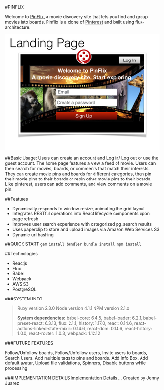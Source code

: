 #PINFLIX

Welcome to [PinFlix](http://www.pinflixapp.com), a movie discovery site that lets you find and group movies into boards. Pinflix is a clone of [Pinterest](https://www.pinterest.com) and built using flux-architecture.

[![Pinterest](./docs/wireframes/wireframe_images/pinflix_wireframes.001.jpeg)](http://www.pinflixapp.com)

##Basic Usage:
Users can create an account and Log in/ Log out or use the guest account. The home page features a view a feed of movie. Users can then search for movies, boards, or comments that match their interests. They can create movie pins and boards for different categories, then pin their movie pins to their boards or repin other movie pins to their boards. Like pinterest, users can add comments, and view comments on a movie pin. 

##Features
* Dynamically responds to window resize, animating the grid layout
* Integrates RESTful operations into React lifecycle components upon page refresh
* Improves user search experience with categorized pg_search results
* Uses paperclip to store and upload images via Amazon Web Services S3
* Dynamic url hashing

##QUICK START
`gem install bundler bundle install npm install`

##Technologies
* Reactjs
* Flux
* Babel
* Webpack
* AWS S3 
* PostgreSQL

###SYSTEM INFO
>Ruby version 2.3.0 Node version 4.1.1 NPM version 2.1.x
>
>**System dependencies:** babel-core: 6.4.5, babel-loader: 6.2.1, babel-preset-react: 6.3.13, flux: 2.1.1, history: 1.17.0, react: 0.14.6, react-addons-linked-state-mixin: 0.14.6, react-dom: 0.14.6, react-history: 1.0.0, react-router: 1.0.3, webpack: 1.12.12


###FUTURE FEATURES

Follow/Unfollow boards,
Follow/Unfollow users,
Invite users to boards,
Search Users,
Add multiple tags to pins and boards,
Add Info Box,
Add default avatar,
Upload file validations,
Spinners,
Disable buttons while processing

###IMPLEMENTATION DETAILS
[Implementation Details](./docs/implementation_details.md)
… Created by Jenny Juarez
